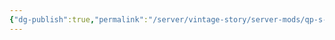 ```yaml
---
{"dg-publish":true,"permalink":"/server/vintage-story/server-mods/qp-s-chisel-tools/","tags":["vs-up-to-date"],"noteIcon":""}
---
```


